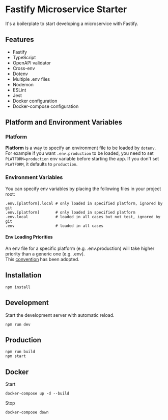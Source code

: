 # Fastify Microservice Starter
It's a boilerplate to start developing a microservice with Fastify.

## Features
- Fastify
- TypeScript
- OpenAPI validator
- Cross-env
- Dotenv
- Multiple .env files
- Nodemon
- ESLint
- Jest
- Docker configuration
- Docker-compose configuration

## Platform and Environment Variables

### Platform
**Platform** is a way to specify an environment file to be loaded by `dotenv`.  
For example if you want `.env.production` to be loaded, you need to set `PLATFORM=production` env variable before starting the app. If you don't set `PLATFORM`, it defaults to `production`.

### Environment Variables
You can specify env variables by placing the following files in your project root:

```shell
.env.[platform].local # only loaded in specified platform, ignored by git
.env.[platform]       # only loaded in specified platform
.env.local            # loaded in all cases but not test, ignored by git
.env                  # loaded in all cases
```

#### Env Loading Priorities
An env file for a specific platform (e.g. .env.production) will take higher priority than a generic one (e.g. .env).  
This [convention](https://github.com/bkeepers/dotenv#what-other-env-files-can-i-use) has been adopted.

## Installation

```shell
npm install
```

## Development

Start the development server with automatic reload.

```shell
npm run dev
```

## Production

```shell
npm run build
npm start
```

## Docker

Start

```shell
docker-compose up -d --build
```

Stop

```shell
docker-compose down
```
